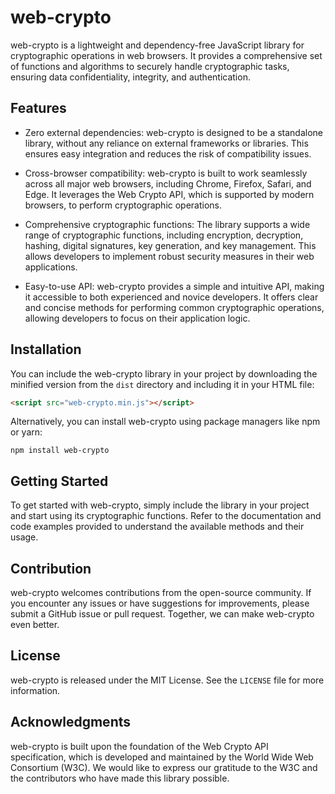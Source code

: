 # web-crypto

web-crypto is a lightweight and dependency-free JavaScript library for cryptographic operations in web browsers. It provides a comprehensive set of functions and algorithms to securely handle cryptographic tasks, ensuring data confidentiality, integrity, and authentication.

## Features

- Zero external dependencies: web-crypto is designed to be a standalone library, without any reliance on external frameworks or libraries. This ensures easy integration and reduces the risk of compatibility issues.

- Cross-browser compatibility: web-crypto is built to work seamlessly across all major web browsers, including Chrome, Firefox, Safari, and Edge. It leverages the Web Crypto API, which is supported by modern browsers, to perform cryptographic operations.

- Comprehensive cryptographic functions: The library supports a wide range of cryptographic functions, including encryption, decryption, hashing, digital signatures, key generation, and key management. This allows developers to implement robust security measures in their web applications.

- Easy-to-use API: web-crypto provides a simple and intuitive API, making it accessible to both experienced and novice developers. It offers clear and concise methods for performing common cryptographic operations, allowing developers to focus on their application logic.

## Installation

You can include the web-crypto library in your project by downloading the minified version from the `dist` directory and including it in your HTML file:

```html
<script src="web-crypto.min.js"></script>
```

Alternatively, you can install web-crypto using package managers like npm or yarn:

```shell
npm install web-crypto
```

## Getting Started

To get started with web-crypto, simply include the library in your project and start using its cryptographic functions. Refer to the documentation and code examples provided to understand the available methods and their usage.

## Contribution

web-crypto welcomes contributions from the open-source community. If you encounter any issues or have suggestions for improvements, please submit a GitHub issue or pull request. Together, we can make web-crypto even better.

## License

web-crypto is released under the MIT License. See the `LICENSE` file for more information.

## Acknowledgments

web-crypto is built upon the foundation of the Web Crypto API specification, which is developed and maintained by the World Wide Web Consortium (W3C). We would like to express our gratitude to the W3C and the contributors who have made this library possible.
